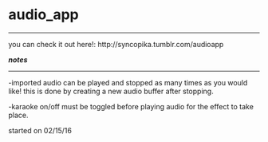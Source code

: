 # audio_app
<hr>
you can check it out here!: http://syncopika.tumblr.com/audioapp    
    
***notes*** 
<hr>
-imported audio can be played and stopped as many times as you would like! this is done by creating a new audio buffer after stopping.
    
-karaoke on/off must be toggled before playing audio for the effect to take place. 
    
started on 02/15/16
